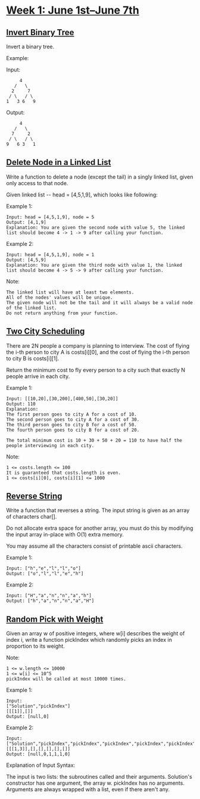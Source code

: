 # [Week 1: June 1st–June 7th](https://leetcode.com/explore/featured/card/june-leetcoding-challenge/539/week-1-june-1st-june-7th/)

## [Invert Binary Tree](https://leetcode.com/problems/invert-binary-tree/)

Invert a binary tree.

Example:

Input:
```
     4
   /   \
  2     7
 / \   / \
1   3 6   9

```
Output:

```
     4
   /   \
  7     2
 / \   / \
9   6 3   1
```

## [Delete Node in a Linked List](https://leetcode.com/problems/delete-node-in-a-linked-list/)

Write a function to delete a node (except the tail) in a singly linked list, given only access to that node.

Given linked list -- head = [4,5,1,9], which looks like following:

Example 1:
```
Input: head = [4,5,1,9], node = 5
Output: [4,1,9]
Explanation: You are given the second node with value 5, the linked list should become 4 -> 1 -> 9 after calling your function.
```
Example 2:
```
Input: head = [4,5,1,9], node = 1
Output: [4,5,9]
Explanation: You are given the third node with value 1, the linked list should become 4 -> 5 -> 9 after calling your function.
```
Note:

    The linked list will have at least two elements.
    All of the nodes' values will be unique.
    The given node will not be the tail and it will always be a valid node of the linked list.
    Do not return anything from your function.

## [Two City Scheduling](https://leetcode.com/problems/two-city-scheduling/)

There are 2N people a company is planning to interview. The cost of flying the i-th person to city A is costs[i][0], and the cost of flying the i-th person to city B is costs[i][1].

Return the minimum cost to fly every person to a city such that exactly N people arrive in each city.

Example 1:
```
Input: [[10,20],[30,200],[400,50],[30,20]]
Output: 110
Explanation: 
The first person goes to city A for a cost of 10.
The second person goes to city A for a cost of 30.
The third person goes to city B for a cost of 50.
The fourth person goes to city B for a cost of 20.

The total minimum cost is 10 + 30 + 50 + 20 = 110 to have half the people interviewing in each city.
```

Note:

    1 <= costs.length <= 100
    It is guaranteed that costs.length is even.
    1 <= costs[i][0], costs[i][1] <= 1000
    
## [Reverse String](https://leetcode.com/problems/reverse-string/)

Write a function that reverses a string. The input string is given as an array of characters char[].

Do not allocate extra space for another array, you must do this by modifying the input array in-place with O(1) extra memory.

You may assume all the characters consist of printable ascii characters.

Example 1:
```
Input: ["h","e","l","l","o"]
Output: ["o","l","l","e","h"]
```
Example 2:
```
Input: ["H","a","n","n","a","h"]
Output: ["h","a","n","n","a","H"]
```

## [Random Pick with Weight](https://leetcode.com/problems/random-pick-with-weight/)

Given an array w of positive integers, where w[i] describes the weight of index i, write a function pickIndex which randomly picks an index in proportion to its weight.

Note:

    1 <= w.length <= 10000
    1 <= w[i] <= 10^5
    pickIndex will be called at most 10000 times.

Example 1:
```
Input: 
["Solution","pickIndex"]
[[[1]],[]]
Output: [null,0]
```
Example 2:
```
Input: 
["Solution","pickIndex","pickIndex","pickIndex","pickIndex","pickIndex"]
[[[1,3]],[],[],[],[],[]]
Output: [null,0,1,1,1,0]
```
Explanation of Input Syntax:

The input is two lists: the subroutines called and their arguments. Solution's constructor has one argument, the array w. pickIndex has no arguments. Arguments are always wrapped with a list, even if there aren't any.




